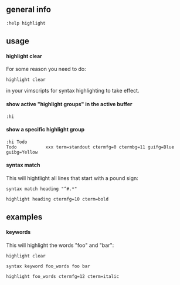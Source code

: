 ## general info

```
:help highlight
```

## usage

#### highlight clear

For some reason you need to do:
```
highlight clear
```
in your vimscripts for syntax highlighting to take effect.

#### show active "highlight groups" in the active buffer

```
:hi
```

#### show a specific highlight group

```
:hi Todo
Todo           xxx term=standout ctermfg=0 ctermbg=11 guifg=Blue guibg=Yellow
```

#### syntax match

This will hightlight all lines that start with a pound sign:
```
syntax match heading "^#.*"

highlight heading ctermfg=10 cterm=bold
```

## examples

#### keywords

This will highlight the words "foo" and "bar":
```
highlight clear

syntax keyword foo_words foo bar

highlight foo_words ctermfg=12 cterm=italic
```
